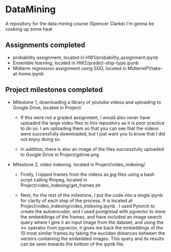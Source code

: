 # DataMining
A repository for the data mining course (Spencer Clarke)
I'm gonna be cooking up some heat

## Assignments completed
- probability assignment, located in HW1/probability_assignment.ipynb
- Ensemble learning, located in HW2/predict-ship-type.ipynb
- Midterm regression assignment using SGD, located in MidtermP1/take-at-home.ipynb

## Project milestones completed
- Milestone 1, downloading a library of youtube videos and uploading to Google Drive, located in Project/
    - If this were not a graded assignment, I would also never have uploaded the large video files to this repository as it is poor practice to do so. I am uploading them so that you can see that the videos were successfully downloaded, but I just want you to know that I did not enjoy doing so.

    - In addition, there is also an image of the files successfully uploaded to Google Drive in Project/gdrive.png

- Milestone 2, video indexing. located in Project/video_indexing/
    - Firstly, I ripped frames from the videos as jpg files using a bash script calling ffmpeg, located in Project/video_indexing/get_frames.sh

	- Next, for the rest of the milestone, I put the code into a single ipynb for clarity of each step of the process. It is located at Project/video_indexing/video_indexing.ipynb . I used Pytorch to create the autoencoder, and I used postgresql with pgvector to store the embeddings of the frames, and have included an image search query where I give it an input image from the dataset, and using the <-> operator from pgvector, it gives me back the embeddings of the 10 most similar frames by taking the euclidan distances between the vectors containing the embedded images. This query and its results can be seen towards the bottom of the ipynb file.
